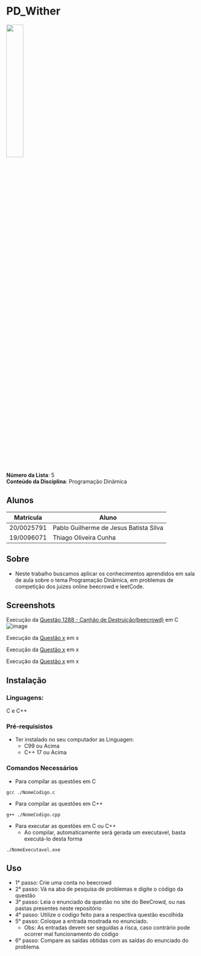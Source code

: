 # PD_Wither 
<img src= "https://github.com/projeto-de-algoritmos/PD-Wither/assets/71983200/434e4a9a-1f7c-4102-9bc5-88c84809dcec" width = "30%" height = "30%">

**Número da Lista**: 5 <br>
**Conteúdo da Disciplina**: Programação Dinâmica <br>

## Alunos
|Matrícula | Aluno |
| -- | -- |
| 20/0025791  |  Pablo Guilherme de Jesus Batista Silva |
| 19/0096071  |  Thiago Oliveira Cunha |

## Sobre 
- Neste trabalho buscamos aplicar os conhecimentos aprendidos em sala de aula sobre o tema Programação Dinâmica, em problemas de competição dos juizes online beecrowd e leetCode.

## Screenshots

Execução da [Questão 1288 - Canhão de Destruição(beecrowd)](https://github.com/projeto-de-algoritmos/PD-Wither/tree/master/Thiago/Questao1288) em C<br>
![image](https://github.com/projeto-de-algoritmos/PD-Wither/assets/71983200/91952e2e-152e-4064-a88e-8b960278e7a9)



Execução da [Questão x]() em x <br>



Execução da [Questão x]() em x <br>



Execução da [Questão x]() em x <br>



## Instalação 

### **Linguagens:** 
C e C++

### **Pré-requisistos**
* Ter instalado no seu computador as Linguagen:
    * C99 ou Acima
    * C++ 17 ou Acima

### **Comandos Necessários**
* Para compilar as questões em C
```
gcc ./NomeCodigo.c 
```
* Para compilar as questões em C++
```
g++ ./NomeCodigo.cpp 
```
* Para executar as questões em C ou C++
    * Ao compilar, automaticamente será gerada um executavel, basta executá-lo desta forma
```
./NomeExecutavel.exe
```

## Uso 

* 1° passo: Crie uma conta no beecrowd 
* 2° passo: Vá na aba de pesquisa de problemas e digite o código da questão
* 3° passo: Leia o enunciado da questão no site do BeeCrowd, ou nas pastas presentes neste repositório
* 4° passo: Utilize o codigo feito para a respectiva questão escolhida
* 5° passo: Coloque a entrada mostrada no enunciado.
    * Obs: As entradas devem ser seguidas a risca, caso contrário pode ocorrer mal funcionamento do código
* 6° passo: Compare as saídas obtidas com as saídas do enunciado do problema.
    




